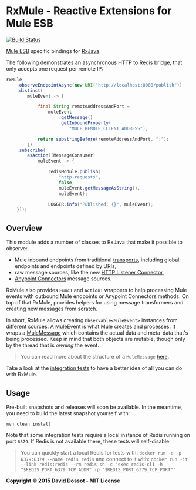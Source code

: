 # RxMule - Reactive Extensions for Mule ESB

[![Build Status](https://travis-ci.org/ddossot/RxMule.svg)](https://travis-ci.org/ddossot/RxMule)

[Mule ESB](http://www.mulesoft.com/platform/soa/mule-esb-open-source-esb) specific bindings for [RxJava](http://github.com/ReactiveX/RxJava).

The following demonstrates an asynchronous HTTP to Redis bridge, that only accepts one request per remote IP:

```java
rxMule
    .observeEndpointAsync(new URI("http://localhost:8080/publish"))
    .distinct(
        muleEvent -> {

            final String remoteAddressAndPort =
                muleEvent
                    .getMessage()
                    .getInboundProperty(
                        "MULE_REMOTE_CLIENT_ADDRESS");

            return substringBefore(remoteAddressAndPort, ":");
        })
    .subscribe(
        asAction((MessageConsumer)
            muleEvent -> {

                redisModule.publish(
                    "http-requests",
                    false,
                    muleEvent.getMessageAsString(),
                    muleEvent);

                LOGGER.info("Published: {}", muleEvent);
    }));
```

## Overview

This module adds a number of classes to RxJava that make it possible to observe:

- Mule inbound endpoints from traditional [transports](http://www.mulesoft.org/documentation/display/current/Transports+Reference),
  including global endpoints and endpoints defined by URIs,
- raw message sources, like the new [HTTP Listener Connector](http://www.mulesoft.org/documentation/display/current/HTTP+Listener+Connector),
- [Anypoint Connectors](http://www.mulesoft.com/platform/cloud-connectors) message sources.

RxMule also provides `Func1` and `Action1` wrappers to help processing Mule events with outbound Mule endpoints or Anypoint Connectors methods.
On top of that RxMule, provides helpers for using message transformers and creating new messages from scratch.

In short, RxMule allows creating `Observable<MuleEvent>` instances from different sources.
A [MuleEvent](https://www.mulesoft.org/docs/site/current3/apidocs/index.html?org/mule/api/MuleEvent.html) is what Mule creates and processes.
It wraps a [MuleMessage](https://www.mulesoft.org/docs/site/current3/apidocs/index.html?org/mule/api/MuleMessage.html) which contains the actual
data and meta-data that's being processed. Keep in mind that both objects are mutable, though only by the thread that is _owning_ the event.

> You can read more about the structure of a `MuleMessage` [here](http://www.mulesoft.org/documentation/display/current/Mule+Message+Structure).

Take a look at the [integration tests](https://github.com/ddossot/RxMule/blob/master/src/test/java/org/mule/rx/RxMuleITCase.java)
to have a better idea of all you can do with RxMule.


## Usage

Pre-built snapshots and releases will soon be available.
In the meantime, you need to build the latest snapshot yourself with:

    mvn clean install

Note that some integration tests require a local instance of Redis running on port `6379`.
If Redis is not available there, these tests will self-disable.

> You can quickly start a local Redis for tests with: `docker run -d -p 6379:6379 --name redis redis`
  and connect to it with: `docker run -it --link redis:redis --rm redis sh -c 'exec redis-cli -h "$REDIS_PORT_6379_TCP_ADDR" -p "$REDIS_PORT_6379_TCP_PORT"'`


**Copyright © 2015 David Dossot - MIT License**

